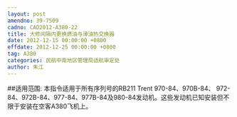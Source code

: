 ```yaml
---
layout: post
amendno: 39-7509
cadno: CAD2012-A380-22
title: 大修间隔内更换燃油与滑油热交换器
date: 2012-12-15 00:00:00 +0800
effdate: 2012-12-25 00:00:00 +0800
tag: A380
categories: 民航中南地区管理局适航审定处
author: 朱江
---
```


##适用范围:
本指令适用于所有序列号的RB211 Trent 970-84、970B-84、 972-84、972B-84、977-84、977B-84及980-84发动机。这些发动机已知安装但不限于安装在空客A380飞机上。

